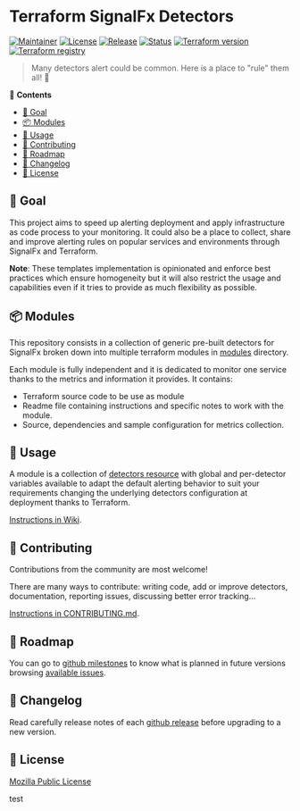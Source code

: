 # Terraform SignalFx Detectors
[![Maintainer](https://img.shields.io/badge/maintained%20by-claranet-red?style=flat-square)](https://www.claranet.fr/)
[![License](https://img.shields.io/github/license/claranet/terraform-signalfx-detectors?style=flat-square)](LICENSE)
[![Release](https://img.shields.io/github/v/release/claranet/terraform-signalfx-detectors?style=flat-square)](https://github.com/claranet/terraform-signalfx-detectors/releases)
[![Status](https://img.shields.io/github/workflow/status/claranet/terraform-signalfx-detectors/Detectors?style=flat-square&label=tests)](https://github.com/claranet/terraform-signalfx-detectors/actions?query=workflow%3ADetectors)
[![Terraform version](https://img.shields.io/badge/terraform-%3E%3D0.12.26-623CE4.svg?style=flat-square&logo=terraform)](https://github.com/hashicorp/terraform)
[![Terraform registry](https://img.shields.io/badge/terraform-registry-623CE4.svg?style=flat-square&logo=terraform)](https://registry.terraform.io/modules/claranet/detectors/signalfx)

> Many detectors alert could be common. Here is a place to "rule" them all! 🤘

<!-- START doctoc generated TOC please keep comment here to allow auto update -->
<!-- DON'T EDIT THIS SECTION, INSTEAD RE-RUN doctoc TO UPDATE -->
:link: **Contents**

- [🥅 Goal](#-goal)
- [📦 Modules](#-modules)
- [🚀 Usage](#-usage)
- [🤝 Contributing](#-contributing)
- [🚧 Roadmap](#-roadmap)
- [🚨 Changelog](#-changelog)
- [📝 License](#-license)

<!-- END doctoc generated TOC please keep comment here to allow auto update -->

## 🥅 Goal

This project aims to speed up alerting deployment and apply infrastructure as code 
process to your monitoring. It could also be a place to collect, share and improve 
alerting rules on popular services and environments through SignalFx and Terraform.

__Note__: These templates implementation is opinionated and enforce best practices 
which ensure homogeneity but it will also restrict the usage and capabilities even 
if it tries to provide as much flexibility as possible.

## 📦 Modules

This repository consists in a collection of generic pre-built detectors for SignalFx 
broken down into multiple terraform modules in [modules](./modules/README.md) directory.

Each module is fully independent and it is dedicated to monitor one service 
thanks to the metrics and information it provides. It contains:

- Terraform source code to be use as module
- Readme file containing instructions and specific notes to work with the module.
- Source, dependencies and sample configuration for metrics collection.

## 🚀 Usage

A module is a collection of [detectors 
resource](https://registry.terraform.io/providers/splunk-terraform/signalfx/latest/docs/resources/detector) 
with global and per-detector variables available to adapt the default alerting 
behavior to suit your requirements changing the underlying detectors configuration 
at deployment thanks to Terraform.

[Instructions in Wiki](https://github.com/claranet/terraform-signalfx-detectors/wiki).

## 🤝 Contributing

Contributions from the community are most welcome!

There are many ways to contribute: writing code, add or improve detectors, 
documentation, reporting issues, discussing better error tracking...

[Instructions in CONTRIBUTING.md](CONTRIBUTING.md).

## 🚧 Roadmap

You can go to [github 
milestones](https://github.com/claranet/terraform-signalfx-detectors/milestones) 
to know what is planned in future versions browsing [available 
issues](https://github.com/claranet/terraform-signalfx-detectors/issues).

## 🚨 Changelog

Read carefully release notes of each [github 
release](https://github.com/claranet/terraform-signalfx-detectors/releases) 
before upgrading to a new version.

## 📝 License

[Mozilla Public License](https://www.mozilla.org/en-US/MPL/)

test
